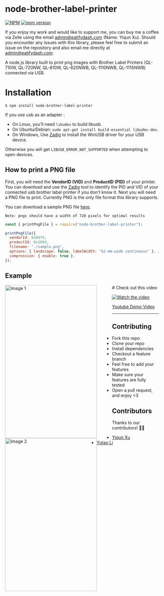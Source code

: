 # node-brother-label-printer

[![NPM](https://nodei.co/npm/node-brother-label-printer.png)](https://nodei.co/npm/node-brother-label-printer/)
[![npm version](https://badge.fury.io/js/node-brother-label-printer.svg)](https://www.npmjs.com/package/node-brother-label-printer)


If you enjoy my work and would like to support me, you can buy me a coffee via Zelle using the email admin@eatifydash.com (Name: Yiqun Xu). 
Should you encounter any issues with this library, please feel free to submit an issue on the repository and also email me directly at admin@eatifydash.com.

A node.js library built to print png images with Brother Label Printers (QL-710W, QL-720NW, QL-810W, QL-820NWB, QL-1110NWB, QL-1115NWB) connected via USB.

# Installation

```npm
$ npm install node-brother-label-printer
```

If you use usb as an adapter :

- On Linux, you'll need `libudev` to build libusb.
- On Ubuntu/Debian: `sudo apt-get install build-essential libudev-dev`.
- On Windows, Use [Zadig](http://sourceforge.net/projects/libwdi/files/zadig/) to install the WinUSB driver for your USB device.

Otherwise you will get `LIBUSB_ERROR_NOT_SUPPORTED` when attempting to open devices.

## How to print a PNG file

First, you will need the **VendorID (VID)** and **ProductID (PID)** of your printer. You can download and use the [Zadig](http://sourceforge.net/projects/libwdi/files/zadig/) tool to identify the PID and VID of your connected usb brother label printer if you don't know it. Next you will need a PNG file to print. Currently PNG is the only file format this library supports.

You can download a sample PNG file [here](https://github.com/yiqun12/node-brother-label-printer/blob/main/sample.png).

`Note: pngs should have a width of 720 pixels for optimal results`

```javascript
const { printPngFile } = require("node-brother-label-printer");

printPngFile({
  vendorId: 0x04f9,
  productId: 0x209d,
  filename: "./sample.png",
  options: { landscape: false, labelWidth: "62-mm-wide continuous" }, //"102-mm-wide continuous"
  compression: { enable: true },
});
```

## Example
<!-- Images placed side by side -->
<p>
  <img src="https://imagedelivery.net/D2Yu9GcuKDLfOUNdrm2hHQ/3704e62e-efab-44df-a7fb-7be9627ae000/public" alt="Image 1" width="300" height="500" style="float: left; margin-right: 10%;"/>
  <img src="https://imagedelivery.net/D2Yu9GcuKDLfOUNdrm2hHQ/e1b38183-61a8-4026-7893-d11ae8280e00/public" alt="Image 2" width="300" height="500" style="float: left;"/>
</p>
# Check out this video

[![Watch the video](https://img.youtube.com/vi/1JQClq5ZUD4/0.jpg)](https://www.youtube.com/watch?v=1JQClq5ZUD4)  

[Youtube Demo Video](https://youtu.be/1JQClq5ZUD4)

---

## Contributing

- Fork this repo
- Clone your repo
- Install dependencies
- Checkout a feature branch
- Feel free to add your features
- Make sure your features are fully tested
- Open a pull request, and enjoy <3

## Contributors

Thanks to our contributors! 🎉👏

- [Yiqun Xu](https://github.com/yiqun12)
- [Yutao Li](https://github.com/Yutao-Li-306)
